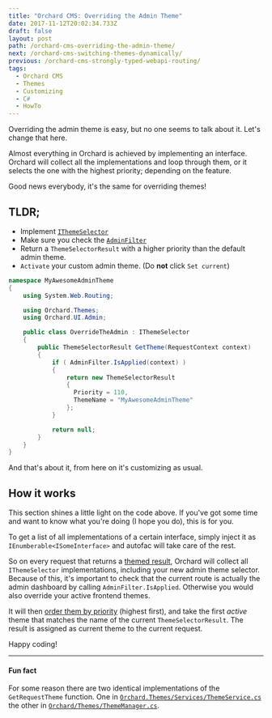 ```yaml
---
title: "Orchard CMS: Overriding the Admin Theme"
date: 2017-11-12T20:02:34.733Z
draft: false
layout: post
path: /orchard-cms-overriding-the-admin-theme/
next: /orchard-cms-switching-themes-dynamically/
previous: /orchard-cms-strongly-typed-webapi-routing/
tags:
  - Orchard CMS
  - Themes
  - Customizing
  - C#
  - HowTo
---
```


Overriding the admin theme is easy, but no one seems to talk about it. Let's change that here.

<div class="fold"></div>

Almost everything in Orchard is achieved by implementing an interface. Orchard will collect all the implementations
and loop through them, or it selects the one with the highest priority; depending on the feature.

Good news everybody, it's the same for overriding themes!

## TLDR;

* Implement [`IThemeSelector`](https://github.com/OrchardCMS/Orchard/blob/1.10.x/src/Orchard/Themes/IThemeSelector.cs)
* Make sure you check the [`AdminFilter`](https://github.com/OrchardCMS/Orchard/blob/1.10.x/src/Orchard/UI/Admin/AdminFilter.cs#L36)
* Return a `ThemeSelectorResult` with a higher priority than the default admin theme.
* `Activate` your custom admin theme. (Do **not** click `Set current`)

```csharp
namespace MyAwesomeAdminTheme
{
    using System.Web.Routing;

    using Orchard.Themes;
    using Orchard.UI.Admin;

    public class OverrideTheAdmin : IThemeSelector
    {
        public ThemeSelectorResult GetTheme(RequestContext context)
        {
            if ( AdminFilter.IsApplied(context) )
            {
                return new ThemeSelectorResult
                {
                  Priority = 110,
                  ThemeName = "MyAwesomeAdminTheme"
                };
            }

            return null;
        }
    }
}
```

And that's about it, from here on it's customizing as usual.

## How it works

This section shines a little light on the code above. If you've got some time and want to know what you're doing (I hope you do), this is for you.

To get a list of all implementations of a certain interface, simply inject it as `IEnumberable<ISomeInterface>` and autofac will take care of the rest.

So on every request that returns a [themed result](https://github.com/OrchardCMS/Orchard/blob/1.10.x/src/Orchard/Themes/ThemeFilter.cs), Orchard will collect all `IThemeSelector` implementations, including your new admin theme selector. Because of this, it's important to check that the current route is actually the admin dashboard by calling `AdminFilter.IsApplied`. Otherwise you would also override your active frontend themes.

It will then [order them by priority](https://github.com/OrchardCMS/Orchard/blob/1.10.x/src/Orchard.Web/Modules/Orchard.Themes/Services/ThemeService.cs#L108) (highest first),
and take the first _active_ theme that matches the name of the current `ThemeSelectorResult`.
The result is assigned as current theme to the current request.

Happy coding!

---

#### Fun fact

For some reason there are two identical implementations of the `GetRequestTheme` function. One in [`Orchard.Themes/Services/ThemeService.cs`](https://github.com/OrchardCMS/Orchard/blob/1.10.x/src/Orchard.Web/Modules/Orchard.Themes/Services/ThemeService.cs#L108) the other in [`Orchard/Themes/ThemeManager.cs`](https://github.com/OrchardCMS/Orchard/blob/1.10.x/src/Orchard/Themes/ThemeManager.cs).

